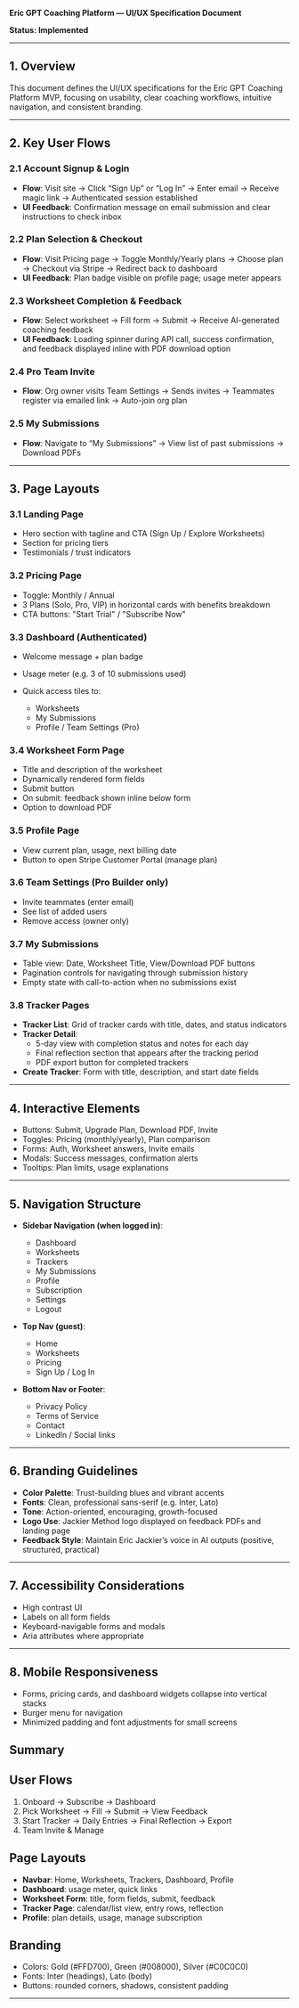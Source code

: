 **Eric GPT Coaching Platform — UI/UX Specification Document**

**Status: Implemented**

---

## 1. Overview

This document defines the UI/UX specifications for the Eric GPT Coaching Platform MVP, focusing on usability, clear coaching workflows, intuitive navigation, and consistent branding.

---

## 2. Key User Flows

### 2.1 Account Signup & Login

* **Flow**: Visit site → Click “Sign Up” or “Log In” → Enter email → Receive magic link → Authenticated session established
* **UI Feedback**: Confirmation message on email submission and clear instructions to check inbox

### 2.2 Plan Selection & Checkout

* **Flow**: Visit Pricing page → Toggle Monthly/Yearly plans → Choose plan → Checkout via Stripe → Redirect back to dashboard
* **UI Feedback**: Plan badge visible on profile page; usage meter appears

### 2.3 Worksheet Completion & Feedback

* **Flow**: Select worksheet → Fill form → Submit → Receive AI-generated coaching feedback
* **UI Feedback**: Loading spinner during API call, success confirmation, and feedback displayed inline with PDF download option

### 2.4 Pro Team Invite

* **Flow**: Org owner visits Team Settings → Sends invites → Teammates register via emailed link → Auto-join org plan

### 2.5 My Submissions

* **Flow**: Navigate to “My Submissions” → View list of past submissions → Download PDFs

---

## 3. Page Layouts

### 3.1 Landing Page

* Hero section with tagline and CTA (Sign Up / Explore Worksheets)
* Section for pricing tiers
* Testimonials / trust indicators

### 3.2 Pricing Page

* Toggle: Monthly / Annual
* 3 Plans (Solo, Pro, VIP) in horizontal cards with benefits breakdown
* CTA buttons: "Start Trial" / "Subscribe Now"

### 3.3 Dashboard (Authenticated)

* Welcome message + plan badge
* Usage meter (e.g. 3 of 10 submissions used)
* Quick access tiles to:

  * Worksheets
  * My Submissions
  * Profile / Team Settings (Pro)

### 3.4 Worksheet Form Page

* Title and description of the worksheet
* Dynamically rendered form fields
* Submit button
* On submit: feedback shown inline below form
* Option to download PDF

### 3.5 Profile Page

* View current plan, usage, next billing date
* Button to open Stripe Customer Portal (manage plan)

### 3.6 Team Settings (Pro Builder only)

* Invite teammates (enter email)
* See list of added users
* Remove access (owner only)

### 3.7 My Submissions

* Table view: Date, Worksheet Title, View/Download PDF buttons
* Pagination controls for navigating through submission history
* Empty state with call-to-action when no submissions exist

### 3.8 Tracker Pages

* **Tracker List**: Grid of tracker cards with title, dates, and status indicators
* **Tracker Detail**: 
  * 5-day view with completion status and notes for each day
  * Final reflection section that appears after the tracking period
  * PDF export button for completed trackers
* **Create Tracker**: Form with title, description, and start date fields

---

## 4. Interactive Elements

* Buttons: Submit, Upgrade Plan, Download PDF, Invite
* Toggles: Pricing (monthly/yearly), Plan comparison
* Forms: Auth, Worksheet answers, Invite emails
* Modals: Success messages, confirmation alerts
* Tooltips: Plan limits, usage explanations

---

## 5. Navigation Structure

* **Sidebar Navigation (when logged in)**:

  * Dashboard
  * Worksheets
  * Trackers
  * My Submissions
  * Profile
  * Subscription
  * Settings
  * Logout

* **Top Nav (guest)**:

  * Home
  * Worksheets
  * Pricing
  * Sign Up / Log In

* **Bottom Nav or Footer**:

  * Privacy Policy
  * Terms of Service
  * Contact
  * LinkedIn / Social links

---

## 6. Branding Guidelines

* **Color Palette**: Trust-building blues and vibrant accents
* **Fonts**: Clean, professional sans-serif (e.g. Inter, Lato)
* **Tone**: Action-oriented, encouraging, growth-focused
* **Logo Use**: Jackier Method logo displayed on feedback PDFs and landing page
* **Feedback Style**: Maintain Eric Jackier’s voice in AI outputs (positive, structured, practical)

---

## 7. Accessibility Considerations

* High contrast UI
* Labels on all form fields
* Keyboard-navigable forms and modals
* Aria attributes where appropriate

---

## 8. Mobile Responsiveness

* Forms, pricing cards, and dashboard widgets collapse into vertical stacks
* Burger menu for navigation
* Minimized padding and font adjustments for small screens

## Summary
## User Flows
1. Onboard → Subscribe → Dashboard
2. Pick Worksheet → Fill → Submit → View Feedback
3. Start Tracker → Daily Entries → Final Reflection → Export
4. Team Invite & Manage

## Page Layouts
- **Navbar**: Home, Worksheets, Trackers, Dashboard, Profile
- **Dashboard**: usage meter, quick links
- **Worksheet Form**: title, form fields, submit, feedback
- **Tracker Page**: calendar/list view, entry rows, reflection
- **Profile**: plan details, usage, manage subscription

## Branding
- Colors: Gold (#FFD700), Green (#008000), Silver (#C0C0C0)
- Fonts: Inter (headings), Lato (body)
- Buttons: rounded corners, shadows, consistent padding
---